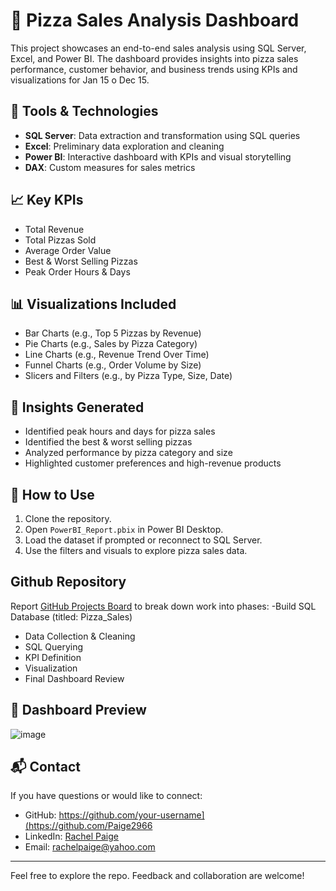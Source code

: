 # 🍕 Pizza Sales Analysis Dashboard

This project showcases an end-to-end sales analysis using SQL Server, Excel, and Power BI. The dashboard provides insights into pizza sales performance, customer behavior, and business trends using KPIs and visualizations for Jan 15 o Dec 15.

## 🔧 Tools & Technologies

- **SQL Server**: Data extraction and transformation using SQL queries
- **Excel**: Preliminary data exploration and cleaning
- **Power BI**: Interactive dashboard with KPIs and visual storytelling
- **DAX**: Custom measures for sales metrics

## 📈 Key KPIs

- Total Revenue
- Total Pizzas Sold
- Average Order Value
- Best & Worst Selling Pizzas
- Peak Order Hours & Days

## 📊 Visualizations Included

- Bar Charts (e.g., Top 5 Pizzas by Revenue)
- Pie Charts (e.g., Sales by Pizza Category)
- Line Charts (e.g., Revenue Trend Over Time)
- Funnel Charts (e.g., Order Volume by Size)
- Slicers and Filters (e.g., by Pizza Type, Size, Date)

## 🧠 Insights Generated

- Identified peak hours and days for pizza sales
- Identified the best & worst selling pizzas
- Analyzed performance by pizza category and size
- Highlighted customer preferences and high-revenue products

## 🚀 How to Use

1. Clone the repository.
2. Open `PowerBI_Report.pbix` in Power BI Desktop.
3. Load the dataset if prompted or reconnect to SQL Server.
4. Use the filters and visuals to explore pizza sales data.

## Github Repository

Report [GitHub Projects Board](https://github.com/Paige2966/Pizza-Sales-Analysis/edit/main/README.md) to break down work into phases:
-Build SQL Database (titled: Pizza_Sales)
- Data Collection & Cleaning
- SQL Querying
- KPI Definition
- Visualization
- Final Dashboard Review

## 📸 Dashboard Preview
![image](https://github.com/user-attachments/assets/584d8464-66ad-4c04-9db6-b10053f3ea63)


## 📬 Contact

If you have questions or would like to connect:

- GitHub: https://github.com/your-username](https://github.com/Paige2966
- LinkedIn: [Rachel Paige](https://www.linkedin.com/in/rachel-p-339803204)
- Email: rachelpaige@yahoo.com

---

Feel free to explore the repo. Feedback and collaboration are welcome!

